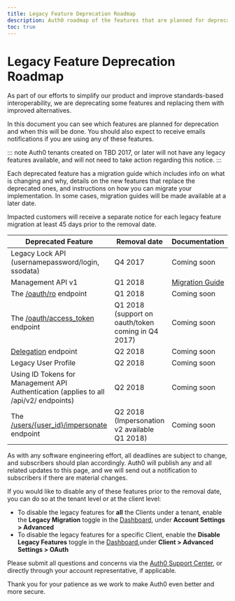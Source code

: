 ```yaml
---
title: Legacy Feature Deprecation Roadmap
description: Auth0 roadmap of the features that are planned for deprecation and when this will be done
toc: true
---
```

# Legacy Feature Deprecation Roadmap

As part of our efforts to simplify our product and improve standards-based interoperability, we are deprecating some features and replacing them with improved alternatives. 

In this document you can see which features are planned for deprecation and when this will be done. You should also expect to receive emails notifications if you are using any of these features.

::: note
Auth0 tenants created on TBD 2017, or later will not have any legacy features available, and will not need to take action regarding this notice.
:::

Each deprecated feature has a migration guide which includes info on what is changing and why, details on the new features that replace the deprecated ones, and instructions on how you can migrate your implementation. In some cases, migration guides will be made available at a later date. 

Impacted customers will receive a separate notice for each legacy feature migration at least 45 days prior to the removal date.

Deprecated Feature | Removal date | Documentation
-- | -- | --
Legacy Lock API (usernamepassword/login, ssodata) | Q4 2017 | Coming soon
Management API v1 | Q1 2018 | [Migration Guide](/legacy/migration-guides/management-api-v1)
The [/oauth/ro](/api/authentication#resource-owner) endpoint | Q1 2018 | Coming soon
The [/oauth/access_token](/api/authentication#social-with-provider-s-access-token) endpoint | Q1 2018 (support on oauth/token coming in Q4 2017) | Coming soon
[Delegation](/api/authentication#delegation) endpoint | Q2 2018 | Coming soon
Legacy User Profile | Q2 2018 | Coming soon
Using ID Tokens for Management API Authentication (applies to all /api/v2/ endpoints) | Q2 2018 | Coming soon
The [/users/{user_id}/impersonate](/api/authentication#impersonation) endpoint | Q2 2018 (Impersonation v2 available Q1 2018) | Coming soon

As with any software engineering effort, all deadlines are subject to change, and subscribers should plan accordingly. Auth0 will publish any and all related updates to this page, and we will send out a notification to subscribers if there are material changes.

If you would like to disable any of these features prior to the removal date, you can do so at the tenant level or at the client level:

- To disable the legacy features for **all** the Clients under a tenant, enable the **Legacy Migration** toggle in the [Dashboard](${manage_url}), under **Account Settings > Advanced**
- To disable the legacy features for a specific Client, enable the **Disable Legacy Features** toggle in the [Dashboard](${manage_url}),under **Client > Advanced Settings > OAuth**

Please submit all questions and concerns via the [Auth0 Support Center](${env.DOMAIN_URL_SUPPORT}), or directly through your account representative, if applicable. 

Thank you for your patience as we work to make Auth0 even better and more secure.